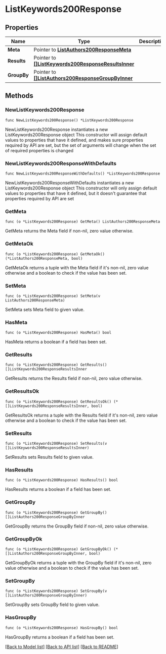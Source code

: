 # ListKeywords200Response

## Properties

Name | Type | Description | Notes
------------ | ------------- | ------------- | -------------
**Meta** | Pointer to [**ListAuthors200ResponseMeta**](ListAuthors200ResponseMeta.md) |  | [optional] 
**Results** | Pointer to [**[]ListKeywords200ResponseResultsInner**](ListKeywords200ResponseResultsInner.md) |  | [optional] 
**GroupBy** | Pointer to [**[]ListAuthors200ResponseGroupByInner**](ListAuthors200ResponseGroupByInner.md) |  | [optional] 

## Methods

### NewListKeywords200Response

`func NewListKeywords200Response() *ListKeywords200Response`

NewListKeywords200Response instantiates a new ListKeywords200Response object
This constructor will assign default values to properties that have it defined,
and makes sure properties required by API are set, but the set of arguments
will change when the set of required properties is changed

### NewListKeywords200ResponseWithDefaults

`func NewListKeywords200ResponseWithDefaults() *ListKeywords200Response`

NewListKeywords200ResponseWithDefaults instantiates a new ListKeywords200Response object
This constructor will only assign default values to properties that have it defined,
but it doesn't guarantee that properties required by API are set

### GetMeta

`func (o *ListKeywords200Response) GetMeta() ListAuthors200ResponseMeta`

GetMeta returns the Meta field if non-nil, zero value otherwise.

### GetMetaOk

`func (o *ListKeywords200Response) GetMetaOk() (*ListAuthors200ResponseMeta, bool)`

GetMetaOk returns a tuple with the Meta field if it's non-nil, zero value otherwise
and a boolean to check if the value has been set.

### SetMeta

`func (o *ListKeywords200Response) SetMeta(v ListAuthors200ResponseMeta)`

SetMeta sets Meta field to given value.

### HasMeta

`func (o *ListKeywords200Response) HasMeta() bool`

HasMeta returns a boolean if a field has been set.

### GetResults

`func (o *ListKeywords200Response) GetResults() []ListKeywords200ResponseResultsInner`

GetResults returns the Results field if non-nil, zero value otherwise.

### GetResultsOk

`func (o *ListKeywords200Response) GetResultsOk() (*[]ListKeywords200ResponseResultsInner, bool)`

GetResultsOk returns a tuple with the Results field if it's non-nil, zero value otherwise
and a boolean to check if the value has been set.

### SetResults

`func (o *ListKeywords200Response) SetResults(v []ListKeywords200ResponseResultsInner)`

SetResults sets Results field to given value.

### HasResults

`func (o *ListKeywords200Response) HasResults() bool`

HasResults returns a boolean if a field has been set.

### GetGroupBy

`func (o *ListKeywords200Response) GetGroupBy() []ListAuthors200ResponseGroupByInner`

GetGroupBy returns the GroupBy field if non-nil, zero value otherwise.

### GetGroupByOk

`func (o *ListKeywords200Response) GetGroupByOk() (*[]ListAuthors200ResponseGroupByInner, bool)`

GetGroupByOk returns a tuple with the GroupBy field if it's non-nil, zero value otherwise
and a boolean to check if the value has been set.

### SetGroupBy

`func (o *ListKeywords200Response) SetGroupBy(v []ListAuthors200ResponseGroupByInner)`

SetGroupBy sets GroupBy field to given value.

### HasGroupBy

`func (o *ListKeywords200Response) HasGroupBy() bool`

HasGroupBy returns a boolean if a field has been set.


[[Back to Model list]](../README.md#documentation-for-models) [[Back to API list]](../README.md#documentation-for-api-endpoints) [[Back to README]](../README.md)



